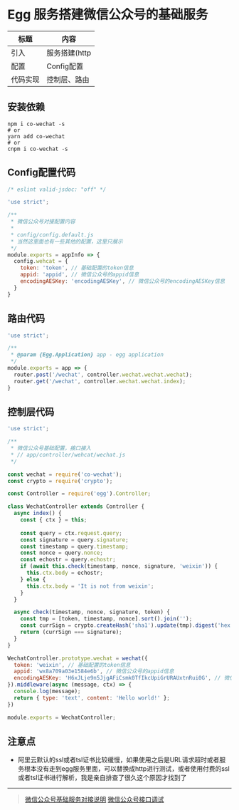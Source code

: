 # Egg 服务搭建微信公众号的基础服务

| 标题 | 内容 |
| --- | --- |
| 引入 | 服务搭建(http|http(s)) |
| 配置 | Config配置 |
| 代码实现 | 控制层、路由  |

## 安装依赖

```shell
npm i co-wechat -s
# or 
yarn add co-wechat
# or
cnpm i co-wechat -s
```

## Config配置代码
```javascript
/* eslint valid-jsdoc: "off" */

'use strict';

/**
 * 微信公众号对接配置内容
 * 
 * config/config.default.js
 * 当然这里面也有一些其他的配置，这里只展示
 */
module.exports = appInfo => {
  config.wehcat = {
    token: 'token', // 基础配置的token信息
    appid: 'appid', // 微信公众号的appid信息
    encodingAESKey: 'encodingAESKey', // 微信公众号的encodingAESKey信息
  }
}
```

## 路由代码
```javascript
'use strict';

/**
 * @param {Egg.Application} app - egg application
 */
module.exports = app => {
  router.post('/wechat', controller.wechat.wechat.wechat);
  router.get('/wechat', controller.wechat.wechat.index);
}
```

## 控制层代码 

```javascript
'use strict';

/**
 * 微信公众号基础配置，接口接入
 * // app/controller/wehcat/wechat.js
 */

const wechat = require('co-wechat');
const crypto = require('crypto');

const Controller = require('egg').Controller;

class WechatController extends Controller {
  async index() {
    const { ctx } = this;
    
    const query = ctx.request.query;
    const signature = query.signature;
    const timestamp = query.timestamp;
    const nonce = query.nonce;
    const echostr = query.echostr;
    if (await this.check(timestamp, nonce, signature, 'weixin')) {
      this.ctx.body = echostr;
    } else {
      this.ctx.body = 'It is not from weixin';
    }
  }

  async check(timestamp, nonce, signature, token) {
    const tmp = [token, timestamp, nonce].sort().join('');
    const currSign = crypto.createHash('sha1').update(tmp).digest('hex');
    return (currSign === signature);
  }
}  

WechatController.prototype.wechat = wechat({
  token: 'weixin', // 基础配置的token信息
  appid: 'wx8a709a03e1584e6b', // 微信公众号的appid信息
  encodingAESKey: 'H6xJLje9n5JjgAFiCsmk0TfIkcUpiGrURAUxtnRui0G', // 微信公众号的encodingAESKey信息
}).middleware(async (message, ctx) => {
  console.log(message);
  return { type: 'text', content: 'Hello world!' };
})

module.exports = WechatController;
```


## 注意点

- 阿里云默认的ssl或者tsl证书比较缓慢，如果使用之后是URL请求超时或者服务根本没有走到egg服务里面，可以替换成http进行测试，或者使用付费的ssl或者tsl证书进行解析，我是亲自排查了很久这个原因才找到了

------

> [微信公众号基础服务对接说明](https://developers.weixin.qq.com/doc/offiaccount/Basic_Information/Access_Overview.html)
> [微信公众号接口调试](https://mp.weixin.qq.com/debug/cgi-bin/apiinfo)